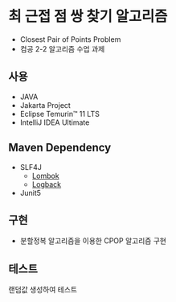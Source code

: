 # 최 근접 점 쌍 찾기 알고리즘

- Closest Pair of Points Problem
- 컴공 2-2 알고리즘 수업 과제

## 사용
- JAVA
- Jakarta Project
- Eclipse Temurin™ 11 LTS
- IntelliJ IDEA Ultimate

## Maven Dependency
- SLF4J
  - [Lombok](https://mvnrepository.com/artifact/org.projectlombok/lombok)
  - [Logback](https://mvnrepository.com/artifact/ch.qos.logback/logback-classic)
- Junit5

## 구현
- 분할정복 알고리즘을 이용한 CPOP 알고리즘 구현

## 테스트
랜덤값 생성하여 테스트
